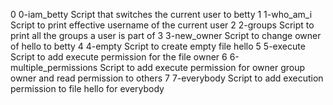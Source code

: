 0	0-iam_betty	Script that switches the current user to betty
1	1-who_am_i	Script to print effective username of the current user
2	2-groups	Script to print all the groups a user is part of
3	3-new_owner	Script to change owner of hello to betty
4	4-empty		Script to create empty file hello
5	5-execute	Script to add execute permission for the file owner
6	6-multiple_permissions Script to add execute permission for owner group owner and read permission to others
7	7-everybody	       Script to add execution permission to file hello for everybody
